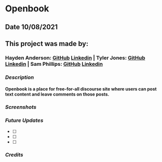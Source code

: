 # Openbook

## Date 10/08/2021

## This project was made by:

### Hayden Anderson: [GitHub](https://github.com/hayden707) [Linkedin](https://www.linkedin.com/in/hayden-anderson-909) | Tyler Jones: [GitHub](https://github.com/msiroilem) [Linkedin](https://www.linkedin.com/in/tylerwadejones/) | Sam Phillips: [GitHub](https://github.com/samkphillips) [Linkedin](https://www.linkedin.com/in/sam-k-phillips/)

### **_Description_**

#### Openbook is a place for free-for-all discourse site where users can post text content and leave comments on those posts.

### **_Screenshots_**

### **_Future Updates_**

- [ ]
- [ ]
- [ ]

### **_Credits_**
